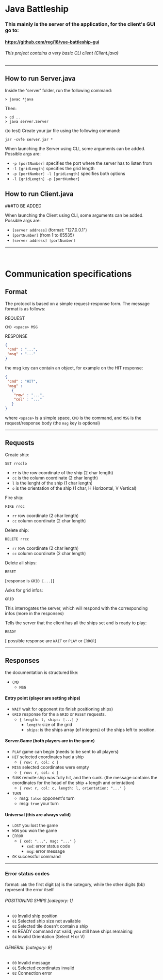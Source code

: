 # Java Battleship

### This mainly is the server of the application, for the client's GUI go to:
#### https://github.com/regi18/vue-battleship-gui
###### This project contains a very basic CLI client (Client.java)

---

## How to run Server.java
Inside the 'server' folder, run the following command:
 ```shell script
> javac *java
```
Then:
 ```shell script
> cd ..
> java server.Server
```


(to test)
Create your jar file using the following command:
 ```shell script
jar -cvfe server.jar *
```

When launching the Server using CLI, some arguments can be added.
Possible args are:
*  `-p [portNumber]` specifies the port where the server has to listen from
*  `-l [gridLength]` specifies the grid length
*  `-p [portNumber] -l [gridLength]` specifies both options
*  `-l [gridLength] -p [portNumber]`

## How to run Client.java

###TO BE ADDED

When launching the Client using CLI, some arguments can be added.
Possible args are:
*  `[server address]` (format: "127.0.0.1")
*  `[portNumber]` (from 1 to 65535)
*  `[server address] [portNumber]`
---
<br>

# Communication specifications

## Format

The protocol is based on a simple request-response form. The message format is as follows:

REQUEST
```
CMD <space> MSG
```

RESPONSE
```json
{
 "cmd" : "...",
 "msg" : "..."
}
```

the msg key can contain an object, for example on the HIT response:
```json
{
 "cmd" : "HIT",
 "msg" : 
   {
    "row" : "...",
    "col" : "..."
   }
}
```
 

where `<space>` is a simple space, `CMD` is the command, and `MSG` is the request/response body (the `msg` key is optional)

---

## Requests 

Create ship:
```
SET rrcclo
```
* `rr` is the row coordinate of the ship (2 char length)
* `cc` is the column coordinate (2 char length)
* `l` is the lenght of the ship (1 char length)
* `o` is the orientation of the ship (1 char, H Horizontal, V Vertical)

Fire ship:
```
FIRE rrcc
```
* `rr` row coordinate (2 char length)
* `cc` column coordinate (2 char length)

Delete ship:
```
DELETE rrcc
```
* `rr` row coordinate (2 char length)
* `cc` column coordinate (2 char length)

Delete all ships:
```
RESET
```
[response is `GRID [...]`]

Asks for grid infos:
```
GRID
```
This interrogates the server, which will respond with the corresponding infos (more in the responses)

Tells the server that the client has all the ships set and is ready to play:
```
READY
```
[ possible response are `WAIT` or `PLAY` or `ERROR`]

---
## Responses
the documentation is structured like:
* `CMD`
  * `MSG`

#### Entry point (player are setting ships)

* `WAIT` wait for opponent (to finish positioning ships)
* `GRID` response for the a `GRID` or `RESET` requests.
  * `{ length: l, ships: [...] }`
    * `length`: size of the grid
    * `ships`: is the ships array (of integers) of the ships left to position.

#### Server.Game (both players are in the game)

* `PLAY` game can begin  (needs to be sent to all players)
* `HIT` selected coordinates had a ship
   * `{ row: r, col: c }`
* `MISS` selected coordinates were empty
   * `{ row: r, col: c }`
* `SUNK` remote ship was fully hit, and then sunk. (the message contains the coordinates for the head of the ship + length and orientation)
   * `{ row: r, col: c, length: l, orientation: "..." }`
* `TURN`
  * msg: `false` opponent's turn
  * msg: `true` your turn

#### Universal (this are always valid)

* `LOST` you lost the game
* `WON` you won the game
* `ERROR`
  * `{ cod: "...", msg: "..." }`
    * `cod`: error status code
    * `msg`: error message
* `OK` successful command

---
### Error status codes

format: `abb` the first digit (a) is the category, while the other digits (bb) represent the error itself

###### POSITIONING SHIPS [category: 1]
 * `00` Invalid ship position
 * `01` Selected ship size not available
 * `02` Selected tile doesn't contain a ship
 * `03` READY command not valid, you still have ships remaining
 * `04` Invalid Orientation (Select H or V)
 
###### GENERAL [category: 9]
 * `00` Invalid message
 * `01` Selected coordinates invalid
  * `02` Connection error
  

